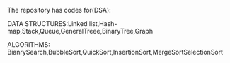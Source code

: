 The repository has codes for(DSA): 

DATA STRUCTURES:Linked list,Hash-map,Stack,Queue,GeneralTreee,BinaryTree,Graph 

ALGORITHMS: BianrySearch,BubbleSort,QuickSort,InsertionSort,MergeSortSelectionSort
